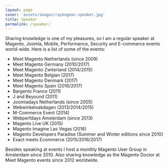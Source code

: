 ```yaml
---
layout: page
cover: 'assets/images/raybogman-speaker.jpg'
title: Speaker
permalink: /speaker/
---
```


Sharing knowledge is one of my pleasures, so I am a regular speaker at Magento, Joomla, Mobile, Performance, Security and E-commerce events world-wide.
Here is a list of some of the events:

- Meet Magento Netherlands (since 2009)
- Meet Magento Germany (2010/2017)
- Meet Magento Zwiterland (2014/2015)
- Meet Magento Belgian (2017)
- Meet Magento Denmark (2017)
- Meet Magento Spain (2016/2017)
- Bargento France (2011)
- J and Beyound (2011)
- Joomladays Netherlands (since 2005)
- Webwinkelvakdagen (2013/2014/2015)
- M-Commerce Event (2014)
- Webperfdays Amsterdam (since 2013)
- Magento Live UK (2015)
- Magento Imagine Las Vegas (2016)
- Magento Developers Paradise (Summer and Winter editions since 2010)
- Exact meets Ecommerce (2015/2016/2017)

Besides speaking at events I host a monthly Magento User Group in Amsterdam since 2010. Also sharing knowledge as the Magento Doctor at Meet Magento events since 2012 worldwide.
